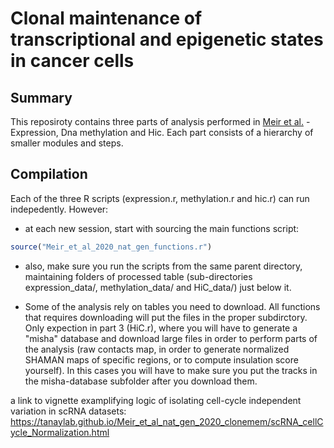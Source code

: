 # Clonal maintenance of transcriptional and epigenetic states in cancer cells

## Summary
This reposiroty contains three parts of analysis performed in [Meir et al.](https://www.nature.com/articles/s41588-020-0645-y) - Expression, Dna methylation and Hic.
Each part consists of a hierarchy of smaller modules and steps.

## Compilation

Each of the three R scripts (expression.r, methylation.r and hic.r) can run indepedently.
However:

  - at each new session, start with sourcing the main functions script:

```r
source("Meir_et_al_2020_nat_gen_functions.r")
```

  - also, make sure you run the scripts from the same parent directory, maintaining folders of processed table (sub-directories expression_data/, methylation_data/ and HiC_data/) just below it.

  - Some of the analysis rely on tables you need to download. All functions that requires downloading will put the files in the proper subdirctory. Only expection in part 3 (HiC.r), where you will have to generate a "misha" database and download large files in order to perform parts of the analysis (raw contacts map, in order to generate normalized SHAMAN maps of specific regions, or to compute insulation score yourself). In this cases you will have to make sure you put the tracks in the misha-database subfolder after you download them.




a link to vignette examplifying logic of isolating cell-cycle independent variation in scRNA datasets:
https://tanaylab.github.io/Meir_et_al_nat_gen_2020_clonemem/scRNA_cellCycle_Normalization.html

